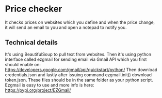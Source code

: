 # Price checker

It checks prices on websites which you define and when the price change, it will send an email to you and open a notepad to notify you.

## Technical details
It's using BeautifulSoup to pull text from websites. 
Then it's using python interface called ezgmail for sending email via Gmail API which you first should enable on:
https://developers.google.com/gmail/api/quickstart/python/
Then download credentials.json and lastly after issuing command ezgmail.init() download token.json. These files should be in the same folder as your python script.
Ezgmail is easy to use and more info is here: https://pypi.org/project/EZGmail/

